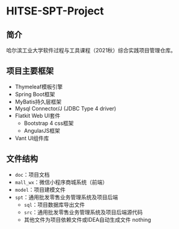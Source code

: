 # HITSE-SPT-Project

## 简介

哈尔滨工业大学软件过程与工具课程（2021秋）综合实践项目管理仓库。

## 项目主要框架

- Thymeleaf模板引擎
- Spring Boot框架
- MyBatis持久层框架
- Mysql Connector/J (JDBC Type 4 driver)
- Flatkit Web UI套件
  + Bootstrap 4 css框架
  + AngularJS框架
- Vant UI组件库

## 文件结构

- `doc`：项目文档
- `mall_wx`：微信小程序商城系统（前端）
- `model`：项目建模文件
- `spt`：通用批发零售业务管理系统及项目后端
  + `sql`：项目数据库导出文件
  + `src`：通用批发零售业务管理系统及项目后端源代码
  + 其他文件为项目依赖文件或IDEA自动生成文件
nothing
